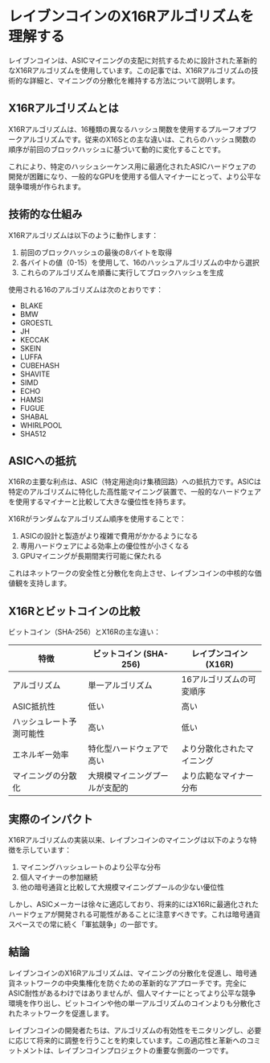 # レイブンコインのX16Rアルゴリズムを理解する

レイブンコインは、ASICマイニングの支配に対抗するために設計された革新的なX16Rアルゴリズムを使用しています。この記事では、X16Rアルゴリズムの技術的な詳細と、マイニングの分散化を維持する方法について説明します。

## X16Rアルゴリズムとは

X16Rアルゴリズムは、16種類の異なるハッシュ関数を使用するプルーフオブワークアルゴリズムです。従来のX16Sとの主な違いは、これらのハッシュ関数の順序が前回のブロックハッシュに基づいて動的に変化することです。

これにより、特定のハッシュシーケンス用に最適化されたASICハードウェアの開発が困難になり、一般的なGPUを使用する個人マイナーにとって、より公平な競争環境が作られます。

## 技術的な仕組み

X16Rアルゴリズムは以下のように動作します：

1. 前回のブロックハッシュの最後の8バイトを取得
2. 各バイトの値（0-15）を使用して、16のハッシュアルゴリズムの中から選択
3. これらのアルゴリズムを順番に実行してブロックハッシュを生成

使用される16のアルゴリズムは次のとおりです：

- BLAKE
- BMW
- GROESTL
- JH
- KECCAK
- SKEIN
- LUFFA
- CUBEHASH
- SHAVITE
- SIMD
- ECHO
- HAMSI
- FUGUE
- SHABAL
- WHIRLPOOL
- SHA512

## ASICへの抵抗

X16Rの主要な利点は、ASIC（特定用途向け集積回路）への抵抗力です。ASICは特定のアルゴリズムに特化した高性能マイニング装置で、一般的なハードウェアを使用するマイナーと比較して大きな優位性を持ちます。

X16Rがランダムなアルゴリズム順序を使用することで：

1. ASICの設計と製造がより複雑で費用がかかるようになる
2. 専用ハードウェアによる効率上の優位性が小さくなる
3. GPUマイニングが長期間実行可能に保たれる

これはネットワークの安全性と分散化を向上させ、レイブンコインの中核的な価値観を支持します。

## X16Rとビットコインの比較

ビットコイン（SHA-256）とX16Rの主な違い：

| 特徴 | ビットコイン (SHA-256) | レイブンコイン (X16R) |
|------|------------------------|----------------------|
| アルゴリズム | 単一アルゴリズム | 16アルゴリズムの可変順序 |
| ASIC抵抗性 | 低い | 高い |
| ハッシュレート予測可能性 | 高い | 低い |
| エネルギー効率 | 特化型ハードウェアで高い | より分散化されたマイニング |
| マイニングの分散化 | 大規模マイニングプールが支配的 | より広範なマイナー分布 |

## 実際のインパクト

X16Rアルゴリズムの実装以来、レイブンコインのマイニングは以下のような特徴を示しています：

1. マイニングハッシュレートのより公平な分布
2. 個人マイナーの参加継続
3. 他の暗号通貨と比較して大規模マイニングプールの少ない優位性

しかし、ASICメーカーは徐々に適応しており、将来的にはX16Rに最適化されたハードウェアが開発される可能性があることに注意すべきです。これは暗号通貨スペースでの常に続く「軍拡競争」の一部です。

## 結論

レイブンコインのX16Rアルゴリズムは、マイニングの分散化を促進し、暗号通貨ネットワークの中央集権化を防ぐための革新的なアプローチです。完全にASIC耐性があるわけではありませんが、個人マイナーにとってより公平な競争環境を作り出し、ビットコインや他の単一アルゴリズムのコインよりも分散化されたネットワークを促進します。

レイブンコインの開発者たちは、アルゴリズムの有効性をモニタリングし、必要に応じて将来的に調整を行うことを約束しています。この適応性と革新へのコミットメントは、レイブンコインプロジェクトの重要な側面の一つです。 